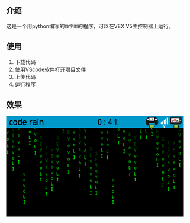 

## 介绍

这是一个用python编写的`数字雨`的程序，可以在VEX V5主控制器上运行。

## 使用

1. 下载代码
2. 使用VScode软件打开项目文件
3. 上传代码
4. 运行程序

## 效果

![](images/code_rain.png)

